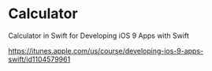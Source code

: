 # Calculator
Calculator in Swift for Developing iOS 9 Apps with Swift

https://itunes.apple.com/us/course/developing-ios-9-apps-swift/id1104579961
